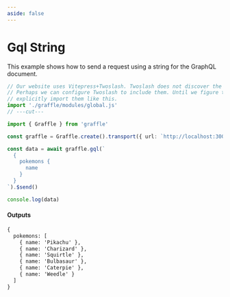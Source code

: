 ```yaml
---
aside: false
---
```


# Gql String

This example shows how to send a request using a string for the GraphQL document.

<!-- dprint-ignore-start -->
```ts twoslash
// Our website uses Vitepress+Twoslash. Twoslash does not discover the generated Graffle modules.
// Perhaps we can configure Twoslash to include them. Until we figure that out, we have to
// explicitly import them like this.
import './graffle/modules/global.js'
// ---cut---

import { Graffle } from 'graffle'

const graffle = Graffle.create().transport({ url: `http://localhost:3000/graphql` })

const data = await graffle.gql(`
  {
    pokemons {
      name
    }
  }
`).$send()

console.log(data)
```
<!-- dprint-ignore-end -->

#### Outputs

<!-- dprint-ignore-start -->
```txt
{
  pokemons: [
    { name: 'Pikachu' },
    { name: 'Charizard' },
    { name: 'Squirtle' },
    { name: 'Bulbasaur' },
    { name: 'Caterpie' },
    { name: 'Weedle' }
  ]
}
```
<!-- dprint-ignore-end -->

